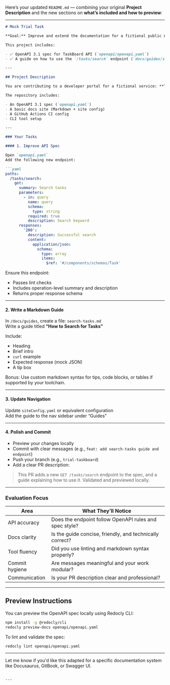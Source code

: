 Here’s your updated `README.md` — combining your original **Project Description** and the new sections on **what’s included and how to preview**:

---

```md
# Mock Trial Task

**Goal:** Improve and extend the documentation for a fictional public API using an OpenAPI-compatible toolchain.

This project includes:

- ✅ OpenAPI 3.1 spec for TaskBoard API (`openapi/openapi.yaml`)
- ✅ A guide on how to use the `/tasks/search` endpoint (`docs/guides/search-tasks.md`)

---

## Project Description

You are contributing to a developer portal for a fictional service: **TaskBoard API** – a Trello-like task management platform.

The repository includes:

- An OpenAPI 3.1 spec (`openapi.yaml`)
- A basic docs site (Markdown + site config)
- A GitHub Actions CI config
- CLI tool setup

---

### Your Tasks

#### 1. Improve API Spec

Open `openapi.yaml`  
Add the following new endpoint:

```yaml
paths:
  /tasks/search:
    get:
      summary: Search tasks
      parameters:
        - in: query
          name: query
          schema:
            type: string
          required: true
          description: Search keyword
      responses:
        '200':
          description: Successful search
          content:
            application/json:
              schema:
                type: array
                items:
                  $ref: '#/components/schemas/Task'
```

Ensure this endpoint:

- Passes lint checks
- Includes operation-level summary and description
- Returns proper response schema

---

#### 2. Write a Markdown Guide

In `/docs/guides`, create a file: `search-tasks.md`  
Write a guide titled **“How to Search for Tasks”**

Include:

- Heading
- Brief intro
- `curl` example
- Expected response (mock JSON)
- A tip box

Bonus: Use custom markdown syntax for tips, code blocks, or tables if supported by your toolchain.

---

#### 3. Update Navigation

Update `siteConfig.yaml` or equivalent configuration  
Add the guide to the nav sidebar under “Guides”

---

#### 4. Polish and Commit

- Preview your changes locally
- Commit with clear messages (e.g., `feat: add search-tasks guide and endpoint`)
- Push your branch (e.g., `trial-taskboard`)
- Add a clear PR description:

> This PR adds a new `GET /tasks/search` endpoint to the spec, and a guide explaining how to use it. Validated and previewed locally.

---

### Evaluation Focus

| Area           | What They’ll Notice                                      |
| -------------- | -------------------------------------------------------- |
| API accuracy   | Does the endpoint follow OpenAPI rules and spec style?   |
| Docs clarity   | Is the guide concise, friendly, and technically correct? |
| Tool fluency   | Did you use linting and markdown syntax properly?        |
| Commit hygiene | Are messages meaningful and your work modular?           |
| Communication  | Is your PR description clear and professional?           |

---

## Preview Instructions

You can preview the OpenAPI spec locally using Redocly CLI:

```bash
npm install -g @redocly/cli
redocly preview-docs openapi/openapi.yaml
```

To lint and validate the spec:

```bash
redocly lint openapi/openapi.yaml
```

---

Let me know if you'd like this adapted for a specific documentation system like Docusaurus, GitBook, or Swagger UI.

```

---

